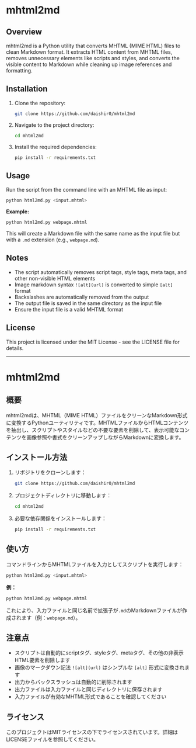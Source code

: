 # mhtml2md

## Overview
mhtml2md is a Python utility that converts MHTML (MIME HTML) files to clean Markdown format. It extracts HTML content from MHTML files, removes unnecessary elements like scripts and styles, and converts the visible content to Markdown while cleaning up image references and formatting.

## Installation
1. Clone the repository:
   ```bash
   git clone https://github.com/daishir0/mhtml2md
   ```

2. Navigate to the project directory:
   ```bash
   cd mhtml2md
   ```

3. Install the required dependencies:
   ```bash
   pip install -r requirements.txt
   ```

## Usage
Run the script from the command line with an MHTML file as input:

```bash
python html2md.py <input.mhtml>
```

**Example:**
```bash
python html2md.py webpage.mhtml
```

This will create a Markdown file with the same name as the input file but with a `.md` extension (e.g., `webpage.md`).

## Notes
- The script automatically removes script tags, style tags, meta tags, and other non-visible HTML elements
- Image markdown syntax `![alt](url)` is converted to simple `[alt]` format
- Backslashes are automatically removed from the output
- The output file is saved in the same directory as the input file
- Ensure the input file is a valid MHTML format

## License
This project is licensed under the MIT License - see the LICENSE file for details.

---

# mhtml2md

## 概要
mhtml2mdは、MHTML（MIME HTML）ファイルをクリーンなMarkdown形式に変換するPythonユーティリティです。MHTMLファイルからHTMLコンテンツを抽出し、スクリプトやスタイルなどの不要な要素を削除して、表示可能なコンテンツを画像参照や書式をクリーンアップしながらMarkdownに変換します。

## インストール方法
1. リポジトリをクローンします：
   ```bash
   git clone https://github.com/daishir0/mhtml2md
   ```

2. プロジェクトディレクトリに移動します：
   ```bash
   cd mhtml2md
   ```

3. 必要な依存関係をインストールします：
   ```bash
   pip install -r requirements.txt
   ```

## 使い方
コマンドラインからMHTMLファイルを入力としてスクリプトを実行します：

```bash
python html2md.py <input.mhtml>
```

**例：**
```bash
python html2md.py webpage.mhtml
```

これにより、入力ファイルと同じ名前で拡張子が`.md`のMarkdownファイルが作成されます（例：`webpage.md`）。

## 注意点
- スクリプトは自動的にscriptタグ、styleタグ、metaタグ、その他の非表示HTML要素を削除します
- 画像のマークダウン記法 `![alt](url)` はシンプルな `[alt]` 形式に変換されます
- 出力からバックスラッシュは自動的に削除されます
- 出力ファイルは入力ファイルと同じディレクトリに保存されます
- 入力ファイルが有効なMHTML形式であることを確認してください

## ライセンス
このプロジェクトはMITライセンスの下でライセンスされています。詳細はLICENSEファイルを参照してください。

